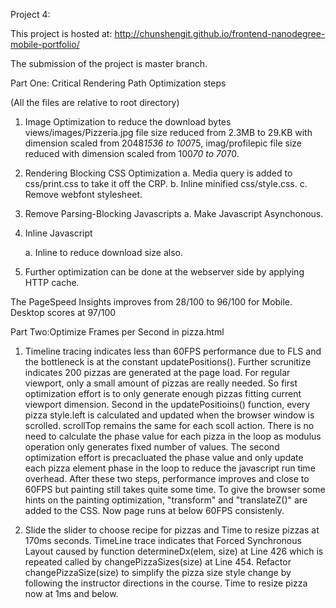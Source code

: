 Project 4:

This project is hosted at: http://chunshengit.github.io/frontend-nanodegree-mobile-portfolio/

The submission of the project is master branch.

Part One: Critical Rendering Path Optimization steps

(All the files are relative to root directory)

1. Image Optimization to reduce the download bytes
   views/images/Pizzeria.jpg file size reduced from 2.3MB to 29.KB with dimension scaled from 2048*1536 to 100*75,
   imag/profilepic file size reduced with dimension scaled from 100*70 to 70*70.

2. Rendering Blocking CSS Optimization
   a. Media query is added to css/print.css to take it off the CRP.
   b. Inline minified css/style.css.
   c. Remove webfont stylesheet.

3. Remove Parsing-Blocking Javascripts
   a. Make Javascript Asynchonous.
      <script async src="http://www.google-analytics.com/analytics.js"></script>

4. Inline Javascript

    a. Inline <script src="js/performatters.js"></script> to reduce download size also.

5. Further optimization can be done at the webserver side by applying HTTP cache.

The PageSpeed Insights improves from 28/100 to 96/100 for Mobile. Desktop scores at 97/100

Part Two:Optimize Frames per Second in pizza.html

1. Timeline tracing indicates less than 60FPS performance due to FLS and the bottleneck is at the constant updatePositions(). Further scrunitize indicates
   200 pizzas are generated at the page load. For regular viewport, only a small amount of pizzas are really needed. So first optimization effort is
   to only generate enough pizzas fitting current viewport dimension. Second in the updatePositioins() function, every pizza style.left is calculated and
   updated when the browser window is scrolled. scrollTop remains the same for each scoll action. There is no need to calculate the phase value for each
   pizza in the loop as modulus operation only generates fixed number of values. The second optimization effort is precacluated the phase value and only
   update each pizza element phase in the loop to reduce the javascript run time overhead. After these two steps, performance improves and close to 60FPS
   but painting still takes quite some time. To give the browser some hints on the painting optimization, "transform" and "translateZ()" are added to the CSS. Now page runs at below 60FPS consistenly.

2. Slide the slider to choose recipe for pizzas and Time to resize pizzas at 170ms seconds. TimeLine trace indicates that  Forced Synchronous Layout
   caused by function determineDx(elem, size) at Line 426 which is repeated called by changePizzaSizes(size) at Line 454. Refactor changePizzaSize(size)
   to simplify the pizza size style change by following the instructor directions in the course. Time to resize pizza now at 1ms and below.